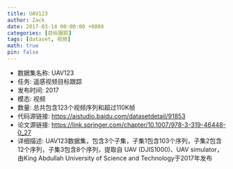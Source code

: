 ```yaml
---
title: UAV123
author: Zack
date: 2017-03-14 00:00:00 +0800
categories: [目标跟踪]
tags: [dataset, 视频]
math: true
pin: false
---
```

- 数据集名称: UAV123
- 任务: 遥感视频目标跟踪
- 发布时间: 2017
- 模态: 视频
- 数量: 总共包含123个视频序列和超过110K帧
- 代码源链接: https://aistudio.baidu.com/datasetdetail/91853
- 论文源链接: https://link.springer.com/chapter/10.1007/978-3-319-46448-0_27
- 详细描述: UAV123数据集，包含3个子集，子集1包含103个序列，子集2包含12个序列，子集3包含8个序列，提取自 UAV (DJIS1000)、UAV simulator，由King Abdullah University of Science and Technology于2017年发布
